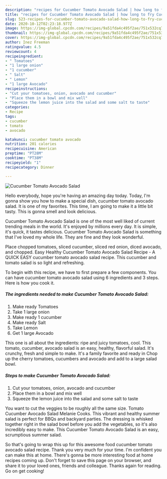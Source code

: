 ```yaml
---
description: "recipes for Cucumber Tomato Avocado Salad | how long to fry Cucumber Tomato Avocado Salad"
title: "recipes for Cucumber Tomato Avocado Salad | how long to fry Cucumber Tomato Avocado Salad"
slug: 523-recipes-for-cucumber-tomato-avocado-salad-how-long-to-fry-cucumber-tomato-avocado-salad
date: 2020-10-12T02:23:18.977Z
image: https://img-global.cpcdn.com/recipes/9a51fda4c495f2ae/751x532cq70/cucumber-tomato-avocado-salad-recipe-main-photo.jpg
thumbnail: https://img-global.cpcdn.com/recipes/9a51fda4c495f2ae/751x532cq70/cucumber-tomato-avocado-salad-recipe-main-photo.jpg
cover: https://img-global.cpcdn.com/recipes/9a51fda4c495f2ae/751x532cq70/cucumber-tomato-avocado-salad-recipe-main-photo.jpg
author: Inez Freeman
ratingvalue: 4.5
reviewcount: 4
recipeingredient:
- " Tomatoes"
- "1 large onion"
- "1 cucumber"
- " Salt"
- " Lemon"
- "1 large Avocado"
recipeinstructions:
- "Cut your tomatoes, onion, avocado and cucumber"
- "Place them in a bowl and mix well"
- "Squeeze the lemon juice into the salad and some salt to taste"
categories:
- Recipe
tags:
- cucumber
- tomato
- avocado

katakunci: cucumber tomato avocado 
nutrition: 201 calories
recipecuisine: American
preptime: "PT28M"
cooktime: "PT38M"
recipeyield: "1"
recipecategory: Dinner

---
```



![Cucumber Tomato Avocado Salad](https://img-global.cpcdn.com/recipes/9a51fda4c495f2ae/751x532cq70/cucumber-tomato-avocado-salad-recipe-main-photo.jpg)

Hello everybody, hope you're having an amazing day today. Today, I'm gonna show you how to make a special dish, cucumber tomato avocado salad. It is one of my favorites. This time, I am going to make it a little bit tasty. This is gonna smell and look delicious.

Cucumber Tomato Avocado Salad is one of the most well liked of current trending meals in the world. It's enjoyed by millions every day. It is simple, it's quick, it tastes delicious. Cucumber Tomato Avocado Salad is something that I've loved my whole life. They are fine and they look wonderful.

Place chopped tomatoes, sliced cucumber, sliced red onion, diced avocado, and chopped. Easy Healthy Cucumber Tomato Avocado Salad Recipe - A QUICK EASY cucumber tomato avocado salad recipe. This cucumber and tomato salad is so light and refreshing.


To begin with this recipe, we have to first prepare a few components. You can have cucumber tomato avocado salad using 6 ingredients and 3 steps. Here is how you cook it.

<!--inarticleads1-->

##### The ingredients needed to make Cucumber Tomato Avocado Salad:

1. Make ready  Tomatoes
1. Take 1 large onion
1. Make ready 1 cucumber
1. Make ready  Salt
1. Take  Lemon
1. Get 1 large Avocado


This one is all about the ingredients: ripe and juicy tomatoes, cool. This tomato, cucumber, avocado salad is an easy, healthy, flavorful salad. It&#39;s crunchy, fresh and simple to make. It&#39;s a family favorite and ready in Chop up the cherry tomatoes, cucumbers and avocado and add to a large salad bowl. 

<!--inarticleads2-->

##### Steps to make Cucumber Tomato Avocado Salad:

1. Cut your tomatoes, onion, avocado and cucumber
1. Place them in a bowl and mix well
1. Squeeze the lemon juice into the salad and some salt to taste


You want to cut the veggies to be roughly all the same size. Tomato Cucumber Avocado Salad Melanie Cooks. This vibrant and healthy summer salad is perfect for BBQs and backyard parties. The dressing is whisked together right in the salad bowl before you add the vegetables, so it&#39;s also incredibly easy to make. This Cucumber Tomato Avocado Salad is an easy, scrumptious summer salad. 

So that's going to wrap this up for this awesome food cucumber tomato avocado salad recipe. Thank you very much for your time. I'm confident you can make this at home. There's gonna be more interesting food at home recipes coming up. Don't forget to save this page on your browser, and share it to your loved ones, friends and colleague. Thanks again for reading. Go on get cooking!
